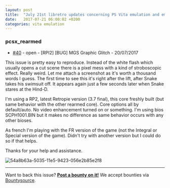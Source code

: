 ```yaml
---
layout: post
title:  "July 21st libretro updates concerning PS Vita emulation and emulators"
date:   2017-07-21 06:00:02 +0200
categories: vita emulation
---
```


### pcsx_rearmed
- [#40](https://github.com/libretro/pcsx_rearmed/issues/40) - open - [RPI2] [BUG] MGS Graphic Glitch - 20/07/2017

This issue is pretty easy to reproduce. Instead of the white flash which usually opens a cut scene there is a pixel mess with a kind of stroboscopic effect. Really weird. Let me attach a screenshot as it's worth a thousand words I guess. The first time to see this it's right after the lift, after Snake takes his swimsuit off. It appears again just a few seconds later when Snake stares at the Hind-D.

I'm using a RP2, latest Retropie version (3.7 final), this core freshly built (but same behavior with the other rearmed core). Core options all by default/auto. No video enhancement turned on or something. I'm using bios SCPH1001.BIN but it makes no difference as same behavior occurs with any other bioses.

As french I'm playing with the FR version of the game (not the Integral or Special version of the game). Didn't try with another version but I could do so if that helps.

Thanks for your help and assistance.

![54a8b63a-5035-11e5-9423-056e2b85e2f8](https://cloud.githubusercontent.com/assets/8100500/15267446/b57fb48e-19c2-11e6-839a-4c9a78600f42.png)


<bountysource-plugin>

---
Want to back this issue? **[Post a bounty on it!](https://www.bountysource.com/issues/34224772-rpi2-bug-mgs-graphic-glitch?utm_campaign=plugin&utm_content=tracker%2F441984&utm_medium=issues&utm_source=github)** We accept bounties via [Bountysource](https://www.bountysource.com/?utm_campaign=plugin&utm_content=tracker%2F441984&utm_medium=issues&utm_source=github).
</bountysource-plugin>

